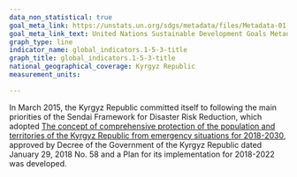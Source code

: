 ```yaml
---
data_non_statistical: true
goal_meta_link: https://unstats.un.org/sdgs/metadata/files/Metadata-01-05-03.pdf
goal_meta_link_text: United Nations Sustainable Development Goals Metadata (pdf 894kB)
graph_type: line
indicator_name: global_indicators.1-5-3-title
graph_title: global_indicators.1-5-3-title
national_geographical_coverage: Kyrgyz Republic
measurement_units: 

---
```


In March 2015, the Kyrgyz Republic committed itself to following the main priorities of the Sendai Framework for Disaster Risk Reduction, which adopted 
[The concept of comprehensive protection of the population and territories of the Kyrgyz Republic from
emergency situations for 2018-2030](http://ru.mes.kg/category/other/koncepciya-zashhity-naseleniya-i-territorii-kr-ot-cs-2018-2030/), 
approved by Decree of the Government of the Kyrgyz Republic dated January 29, 2018 No. 58 and a Plan for its implementation for 2018-2022 was developed. 
